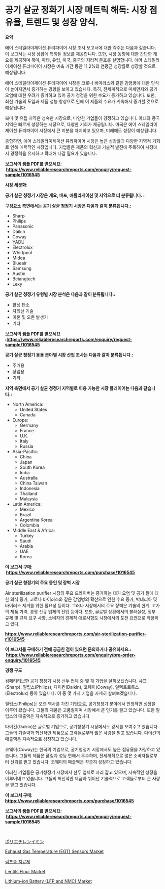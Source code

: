 <p><h1>공기 살균 정화기 시장 메트릭 해독: 시장 점유율, 트렌드 및 성장 양식.</h1></p><p><strong>요약</strong></p>
<p><p>에어 스터일라이제이션 퓨리파이어 시장 조사 보고서에 대한 각주는 다음과 같습니다. 이 보고서는 시장 상황에 특화된 정보를 제공합니다. 또한, 시장 동향에 대한 간단한 개요를 제공하며 북미, 아태, 유럽, 미국, 중국의 지리적 분포를 설명합니다. 에어 스테일라이제이션 퓨리파이어 시장은 예측 기간 동안 11.2%의 연평균 성장률로 성장할 것으로 예상됩니다.</p><p>에어 스테일라이제이션 퓨리파이어 시장은 코로나 바이러스와 같은 감염병에 대한 인식이 높아지면서 증가하는 경향을 보이고 있습니다. 특히, 전세계적으로 미세먼지와 공기 오염에 대한 우려가 증가하고 있어 공기 청정을 위한 수요가 증가하고 있습니다. 또한, 최신 기술의 도입과 제품 성능 향상으로 인해 이 제품의 수요가 계속해서 증가할 것으로 예상됩니다.</p><p>북미 및 유럽 지역은 성숙한 시장으로, 다양한 기업들이 경쟁하고 있습니다. 아태와 중국 지역은 빠르게 성장하는 시장으로, 다양한 기회가 제공됩니다. 미국은 에어 스테일라이제이션 퓨리파이어 시장에서 큰 지분을 차지하고 있으며, 미래에도 성장이 예상됩니다.</p><p>종합하면, 에어 스테일라이제이션 퓨리파이어 시장은 높은 성장률과 다양한 지역적 기회로 인해 매력적인 시장입니다. 기업들은 제품의 혁신과 기술적 발전에 주목하여 시장에서 경쟁력을 유지하고 확대해 나갈 필요가 있습니다.</p></p>
<p><strong>보고서의 샘플 PDF를 받으세요: &nbsp;<a href="https://www.reliableresearchreports.com/enquiry/request-sample/1016545">https://www.reliableresearchreports.com/enquiry/request-sample/1016545</a></strong></p>
<p><strong>시장 세분화:</strong></p>
<p><strong> 공기 살균 청정기 시장은 개요, 배포, 애플리케이션 및 지역으로 더 분류됩니다. :</strong></p>
<p><strong>구성요소 측면에서는 공기 살균 청정기 시장은 다음과 같이 분류됩니다.:</strong></p>
<p><ul><li>Sharp</li><li>Philips</li><li>Panasonic</li><li>Daikin</li><li>Coway</li><li>YADU</li><li>Electrolux</li><li>Whirlpool</li><li>Midea</li><li>Blueair</li><li>Samsung</li><li>Austin</li><li>Beiangtech</li><li>Lexy</li></ul></p>
<p><strong> 공기 살균 청정기 유형별 시장 분석은 다음과 같이 분류됩니다.:</strong></p>
<p><ul><li>활성 탄소</li><li>자외선 기술</li><li>이온 및 오존 발생기</li><li>기타</li></ul></p>
<p><strong>보고서의 샘플 PDF를 받으세요 :<a href="https://www.reliableresearchreports.com/enquiry/request-sample/1016545">https://www.reliableresearchreports.com/enquiry/request-sample/1016545</a></strong></p>
<p><strong> 공기 살균 청정기 응용 분야별 시장 산업 조사는 다음과 같이 분류됩니다.:</strong></p>
<p><ul><li>주거용</li><li>상업용</li><li>기타</li></ul></p>
<p><strong>지역 측면에서 공기 살균 청정기 지역별로 이용 가능한 시장 플레이어는 다음과 같습니다.:</strong></p>
<p><ul>
    <li>
        North America:
        <ul>
            <li>United States</li>
            <li>Canada</li>
        </ul>
    </li>
    <li>
        Europe:
        <ul>
            <li>Germany</li>
            <li>France</li>
            <li>U.K.</li>
            <li>Italy</li>
            <li>Russia</li>
        </ul>
    </li>
    <li>
        Asia-Pacific:
        <ul>
            <li>China</li>
            <li>Japan</li>
            <li>South Korea</li>
            <li>India</li>
            <li>Australia</li>
            <li>China Taiwan</li>
            <li>Indonesia</li>
            <li>Thailand</li>
            <li>Malaysia</li>
        </ul>
    </li>
    <li>
        Latin America:
        <ul>
            <li>Mexico</li>
            <li>Brazil</li>
            <li>Argentina Korea</li>
            <li>Colombia</li>
        </ul>
    </li>
    <li>
        Middle East & Africa:
        <ul>
            <li>Turkey</li>
            <li>Saudi</li>
            <li>Arabia</li>
            <li>UAE</li>
            <li>Korea</li>
        </ul>
    </li>
    </ul></p>
<p><strong>이 보고서 구매: &nbsp;<a href="https://www.reliableresearchreports.com/purchase/1016545">https://www.reliableresearchreports.com/purchase/1016545</a></strong></p>
<p><strong>공기 살균 청정기의 주요 동인 및 장벽 시장</strong></p>
<p><p>Air sterilization purifier 시장의 주요 드라이버는 증가하는 대기 오염 및 공기 질에 대한 의식 증가, 코로나 바이러스와 같은 감염병의 확산으로 인한 수요 증가, 박테리아 및 바이러스 제거를 위한 필요성 등이다. 그러나 시장에서의 주요 장벽은 기술의 한계, 고가의 제품 가격, 경쟁 신규 업체의 진입 등이다. 또한, 글로벌 상황에서의 불확실성, 정부 규제 및 규제 요구 사항, 소비자의 경제적 애로사항도 시장에서의 도전 요인으로 작용하고 있다.</p></p>
<p><strong><a href="https://www.reliableresearchreports.com/air-sterilization-purifier-r1016545">https://www.reliableresearchreports.com/air-sterilization-purifier-r1016545</a></strong></p>
<p><strong>이 보고서를 구매하기 전에 궁금한 점이 있으면 문의하거나 공유하세요.: &nbsp;<a href="https://www.reliableresearchreports.com/enquiry/pre-order-enquiry/1016545">https://www.reliableresearchreports.com/enquiry/pre-order-enquiry/1016545</a></strong></p>
<p><strong>경쟁 구도</strong></p>
<p><p>컴페티티브한 공기 청정기 시장 선두 업체 중 몇 개 기업을 살펴보겠습니다. 샤프(Sharp), 필립스(Philips), 다이킨(Daikin), 코웨이(Coway), 일렉트로룩스(Electrolux) 등이 있습니다. 이 중 몇 가지 기업을 자세히 살펴보겠습니다.</p><p>필립스(Philips)는 오랜 역사를 가진 기업으로, 공기청정기 분야에서 안정적인 성장을 이루어 왔습니다. 그들의 제품은 고품질이며 시장에서 큰 인기를 끌고 있습니다. 또한 필립스의 매출액은 지속적으로 증가하고 있습니다.</p><p>다이킨(Daikin)은 글로벌 기업으로, 공기청정기 시장에서도 강세를 보여주고 있습니다. 그들의 기술력과 혁신적인 제품으로 고객들로부터 많은 사랑을 받고 있습니다. 다이킨의 매출액은 지속적으로 성장하고 있습니다.</p><p>코웨이(Coway)는 한국의 기업으로, 공기청정기 시장에서도 높은 점유율을 자랑하고 있습니다. 그들의 제품은 품질과 성능 면에서 우수하며, 전세계적으로 많은 소비자들로부터 신뢰를 받고 있습니다. 코웨이의 매출액은 꾸준히 성장하고 있습니다.</p><p>이러한 기업들은 공기청정기 시장에서 선두 업체로 자리 잡고 있으며, 지속적인 성장을 이루어내고 있습니다. 그들의 혁신적인 제품과 뛰어난 기술력으로 고객들로부터 큰 사랑을 받고 있습니다.</p></p>
<p><strong>이 보고서 구매: &nbsp; <a href="https://www.reliableresearchreports.com/purchase/1016545">https://www.reliableresearchreports.com/purchase/1016545</a></strong></p>
<p><strong>보고서의 샘플 PDF를 받으세요: &nbsp;<a href="https://www.reliableresearchreports.com/enquiry/request-sample/1016545">https://www.reliableresearchreports.com/enquiry/request-sample/1016545</a></strong><strong></strong></p>
<p>&nbsp;</p>
<p><p><a href="https://github.com/dzy793153605/Market-Research-Report-List-1/blob/main/735843318543.md">ポリエチレンイミン</a></p><p><a href="https://issuu.com/reportprime-2/docs/exhaust-gas-temperature-egt-sensors-market-size-20">Exhaust Gas Temperature (EGT) Sensors Market</a></p><p><a href="https://github.com/vsn7qpua81q/Market-Research-Report-List-1/blob/main/340237117160.md">림프종 치료제</a></p><p><a href="https://github.com/bmorecock/Market-Research-Report-List-2/blob/main/lentils-flour-market.md">Lentils Flour Market</a></p><p><a href="https://issuu.com/reportprime-2/docs/lithium-ion-battery-lfp-and-nmc-market-size-2030.p">Lithium-ion Battery (LFP and NMC) Market</a></p></p>